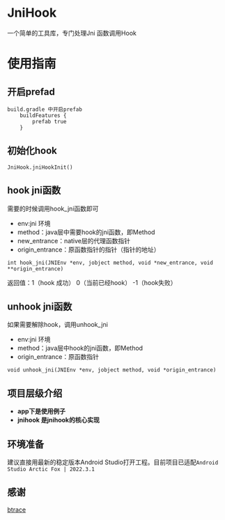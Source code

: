 # JniHook
一个简单的工具库，专门处理Jni 函数调用Hook

# 使用指南
## 开启prefad
```
build.gradle 中开启prefab
    buildFeatures {
        prefab true
    }
```
## 初始化hook
```
JniHook.jniHookInit()
```

## hook jni函数
需要的时候调用hook_jni函数即可 

* env:jni 环境 
* method：java层中需要hook的jni函数，即Method
* new_entrance：native层的代理函数指针
* origin_entrance：原函数指针的指针（指针的地址）
```
int hook_jni(JNIEnv *env, jobject method, void *new_entrance, void **origin_entrance)
```
返回值：1（hook 成功） 0（当前已经hook） -1（hook失败）
## unhook jni函数
如果需要解除hook，调用unhook_jni
* env:jni 环境 
* method：java层中hook的jni函数，即Method
* origin_entrance：原函数指针
```
void unhook_jni(JNIEnv *env, jobject method, void *origin_entrance)
```



## 项目层级介绍
* **app下是使用例子**
* **jnihook 是jnihook的核心实现**

## 环境准备
建议直接用最新的稳定版本Android Studio打开工程。目前项目已适配`Android Studio Arctic Fox | 2022.3.1`
### 

## 感谢
[btrace]([https://www.runoob.com](https://github.com/bytedance/btrace)https://github.com/bytedance/btrace)

